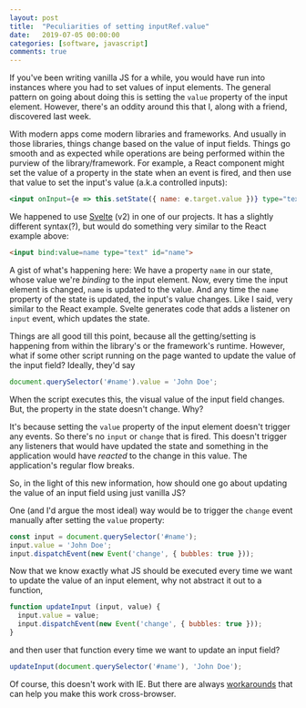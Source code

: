 ```yaml
---
layout: post
title:  "Peculiarities of setting inputRef.value"
date:   2019-07-05 00:00:00
categories: [software, javascript]
comments: true
---
```

If you've been writing vanilla JS for a while, you would have run into instances where you had to set values of input elements. The general pattern on going about doing this is setting the `value` property of the input element. However, there's an oddity around this that I, along with a friend, discovered last week.

With modern apps come modern libraries and frameworks. And usually in those libraries, things change based on the value of input fields. Things go smooth and as expected while operations are being performed within the purview of the library/framework. For example, a React component might set the value of a property in the state when an event is fired, and then use that value to set the input's value (a.k.a controlled inputs):
```jsx
<input onInput={e => this.setState({ name: e.target.value })} type="text" id="name" />
```

We happened to use [Svelte](https://svelte.dev) (v2) in one of our projects. It has a slightly different syntax(?), but would do something very similar to the React example above:
```html
<input bind:value=name type="text" id="name">
```
A gist of what's happening here: We have a property `name` in our state, whose value we're _binding_ to the input element. Now, every time the input element is changed, `name` is updated to the value. And any time the `name` property of the state is updated, the input's value changes. Like I said, very similar to the React example. Svelte generates code that adds a listener on `input` event, which updates the state.

Things are all good till this point, because all the getting/setting is happening from within the library's or the framework's runtime. However, what if some other script running on the page wanted to update the value of the input field? Ideally, they'd say
```js
document.querySelector('#name').value = 'John Doe';
```
When the script executes this, the visual value of the input field changes. But, the property in the state doesn't change. Why?

It's because setting the `value` property of the input element doesn't trigger any events. So there's no `input` or `change` that is fired. This doesn't trigger any listeners that would have updated the state and something in the application would have _reacted_ to the change in this value. The application's regular flow breaks.

So, in the light of this new information, how should one go about updating the value of an input field using just vanilla JS?

One (and I'd argue the most ideal) way would be to trigger the `change` event manually after setting the `value` property:
```js
const input = document.querySelector('#name');
input.value = 'John Doe';
input.dispatchEvent(new Event('change', { bubbles: true }));
```

Now that we know exactly what JS should be executed every time we want to update the value of an input element, why not abstract it out to a function,
```js
function updateInput (input, value) {
  input.value = value;
  input.dispatchEvent(new Event('change', { bubbles: true }));
}
```
and then user that function every time we want to update an input field?
```js
updateInput(document.querySelector('#name'), 'John Doe');
```

Of course, this doesn't work with IE. But there are always [workarounds](https://stackoverflow.com/questions/26596123/internet-explorer-9-10-11-event-constructor-doesnt-work) that can help you make this work cross-browser.
